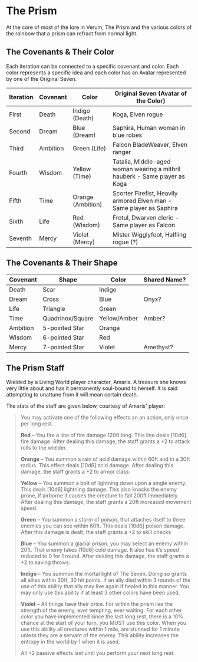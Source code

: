 # The Prism

At the core of most of the lore in Verum, The Prism and the various colors of the rainbow that a prism can refract from normal light.

## The Covenants & Their Color

Each iteration can be connected to a specific covenant and color. Each color represents a specific idea and each color has an Avatar represented by one of the Original Seven.

| Iteration | Covenant | Color             | Original Seven (Avatar of the Color)                                       |
| --------- | -------- | ----------------- | -------------------------------------------------------------------------- |
| First     | Death    | Indigo (Death)    | Koga, Elven rogue                                                          |
| Second    | Dream    | Blue (Dream)      | Saphira, Human woman in blue robes                                         |
| Third     | Ambition | Green (Life)      | Falcon BladeWeaver, Elven ranger                                           |
| Fourth    | Wisdom   | Yellow (Time)     | Tatalia, Middle-aged woman wearing a mithril hauberk - Same player as Koga |
| Fifth     | Time     | Orange (Ambition) | Scorter Firefist, Heavily armored Elven man - Same player as Saphira       |
| Sixth     | Life     | Red (Wisdom)      | Frotul, Dwarven cleric - Same player as Falcon                             |
| Seventh   | Mercy    | Violet (Mercy)    | Mister Wigglyfoot, Halfling rogue (?)                                      |

## The Covenants & Their Shape

| Covenant | Shape            | Color        | Shared Name? |
| -------- | ---------------- | ------------ | ------------ |
| Death    | Scar             | Indigo       |              |
| Dream    | Cross            | Blue         | Onyx?        |
| Life     | Triangle         | Green        |              |
| Time     | Quadrinox/Square | Yellow/Amber | Amber?       |
| Ambition | 5-pointed Star   | Orange       |              |
| Wisdom   | 6-pointed Star   | Red          |              |
| Mercy    | 7-pointed Star   | Violet       | Amethyst?    |

## The Prism Staff

Wielded by a Living World player character, Amaris. A treasure she knows very little about and has it permanently soul-bound to herself. It is said attempting to unattune from it will mean certain death.

The stats of the staff are given below, courtesy of Amaris' player:

> You may activate one of the following effects an an action, only once per long rest.
>
> **Red** – You fire a line of fire damage 120ft long. This line deals [10d6] fire damage. After dealing this damage, the staff grants a +2 to attack rolls to the wielder.
>
> **Orange** – You summon a rain of acid damage within 60ft and in a 30ft radius. This effect deals [10d6] acid damage. After dealing this damage, the staff grants a +2 to armor class.
>
> **Yellow** – You summon a bolt of lightning down upon a single enemy. This deals [10d6] lightning damage. This also knocks the enemy prone, if airborne it causes the creature to fall 200ft immediately. After dealing this damage, the staff grants a 20ft increased movement speed.
>
> **Green** – You summon a storm of poison, that attaches itself to three enemies you can see within 60ft. This deals [10d6] poison damage. After this damage is dealt, the staff grants a +2 to skill checks
>
> **Blue** – You summon a glacial prison, you may select an enemy within 20ft. That enemy takes [10d6] cold damage. It also has it’s speed reduced to 0 for 1 round. After dealing this damage, the staff grants a +2 to saving throws.
>
> **Indigo** – You summon the mortal light of The Seven. Doing so grants all allies within 30ft, 30 hit points. If an ally died within 3 rounds of the use of this ability that ally may live again if healed in this manner. You may only use this ability if at least 3 other colors have been used.
>
> **Violet** – All things have their price. For within the prism lies the strength of the enemy, ever tempting, ever waiting. For each other color you have implemented since the last long rest, there is a 10% chance at the start of your turn, you MUST use this color. When you use this ability all creatures within 1 mile, are stunned for 1 minute unless they are a servant of the enemy. This ability increases the entropy in the world by 1 when it is used.
>
> All +2 passive effects last until you perform your next long rest.
